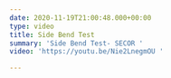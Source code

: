 ```yaml
---
date: 2020-11-19T21:00:48.000+00:00
type: video
title: Side Bend Test
summary: 'Side Bend Test- SECOR '
video: 'https://youtu.be/Nie2LnegmOU '

---
```

